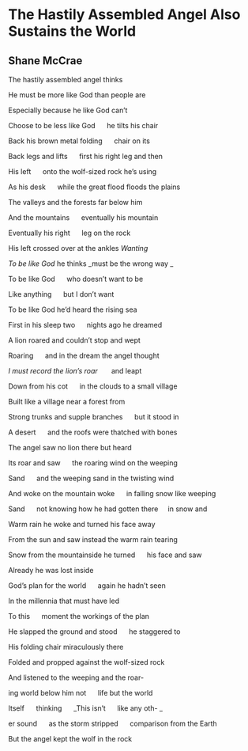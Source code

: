 # The Hastily Assembled Angel Also Sustains the World
## Shane McCrae
The hastily assembled angel thinks

He must be more like God than people are

Especially because he like God can’t

Choose to be less like God      he tilts his chair



Back his brown metal folding      chair on its

Back legs and lifts      first his right leg and then

His left      onto the wolf-sized rock he’s using

As his desk      while the great flood floods the plains



The valleys and the forests far below him

And the mountains      eventually his mountain

Eventually his right      leg on the rock

His left crossed over at the ankles _Wanting_



 _To be like God_ he thinks _must be the wrong way
_

To be like God      who doesn’t want to be

Like anything      but I don’t want

To be like God he’d heard the rising sea



First in his sleep two      nights ago he dreamed

A lion roared and couldn’t stop and wept

Roaring      and in the dream the angel thought

 _I must record the lion’s roar_       and leapt



Down from his cot      in the clouds to a small village

Built like a village near a forest from

Strong trunks and supple branches      but it stood in

A desert      and the roofs were thatched with bones



The angel saw no lion there but heard

Its roar and saw      the roaring wind on the weeping

Sand      and the weeping sand in the twisting wind

And woke on the mountain woke      in falling snow like weeping



Sand      not knowing how he had gotten there     in snow and

Warm rain he woke and turned his face away

From the sun and saw instead the warm rain tearing

Snow from the mountainside he turned      his face and saw



Already he was lost inside

God’s plan for the world      again he hadn’t seen

In the millennia that must have led

To this      moment the workings of the plan



He slapped the ground and stood      he staggered to

His folding chair miraculously there

Folded and propped against the wolf-sized rock

And listened to the weeping and the roar-



ing world below him not      life but the world

Itself      thinking      _This isn’t      like any oth-
_

er sound      as the storm stripped      comparison from the Earth

But the angel kept the wolf in the rock